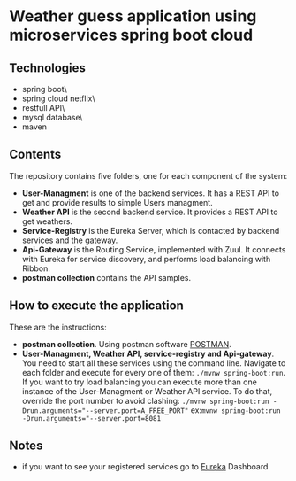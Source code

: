 # Weather guess application using microservices spring boot cloud

## Technologies
* spring boot\
* spring cloud netflix\
* restfull API\
* mysql database\
* maven


## Contents

The repository contains five folders, one for each component of the system:

* **User-Managment** is one of the backend services. It has a REST API to get and provide results to simple Users managment.
* **Weather API** is the second backend service. It provides a REST API to get weathers.
* **Service-Registry** is the Eureka Server, which is contacted by backend services and the gateway.
* **Api-Gateway** is the Routing Service, implemented with Zuul. It connects with Eureka for service discovery, and performs load balancing with Ribbon.
* **postman collection** contains the API samples.

## How to execute the application

These are the instructions:

* **postman collection**. Using postman software [POSTMAN](https://www.postman.com/).
* **User-Managment, Weather API, service-registry and Api-gateway**. You need to start all these services using the command line. Navigate to each folder and execute for every one of them: `./mvnw spring-boot:run`. If you want to try load balancing you can execute more than one instance of the User-Managment or Weather API service. To do that, override the port number to avoid clashing: `./mvnw spring-boot:run -Drun.arguments="--server.port=A_FREE_PORT"` ex:`mvnw spring-boot:run -Drun.arguments="--server.port=8081`

## Notes
* if you want to see your registered services go to [Eureka](http://localhost:8761/) Dashboard
